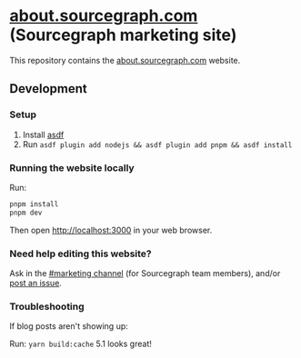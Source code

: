 # [about.sourcegraph.com](https://about.sourcegraph.com) (Sourcegraph marketing site)

This repository contains the [about.sourcegraph.com](https://about.sourcegraph.com) website.

## Development

### Setup

1. Install [asdf](https://asdf-vm.com/)
1. Run `asdf plugin add nodejs && asdf plugin add pnpm && asdf install`

### Running the website locally

Run:

```sh
pnpm install
pnpm dev
```

Then open [http://localhost:3000](http://localhost:3000) in your web browser.

### Need help editing this website?

Ask in the [#marketing channel](https://app.slack.com/client/T02FSM7DL/CNC4YAL1E) (for Sourcegraph team members), and/or [post an issue](https://github.com/sourcegraph/about/issues).

### Troubleshooting

If blog posts aren't showing up:

Run: `yarn build:cache`
5.1 looks great!
